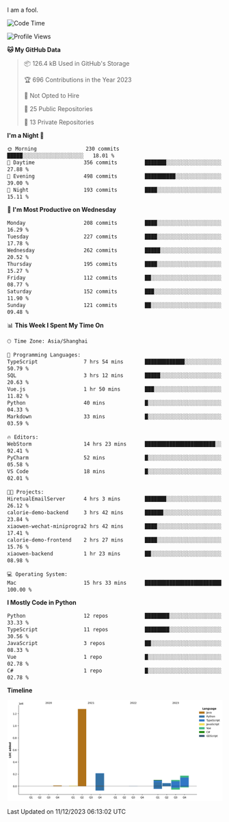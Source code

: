 I am a fool.

<!--START_SECTION:waka-->
![Code Time](http://img.shields.io/badge/Code%20Time-971%20hrs%2016%20mins-blue)

![Profile Views](http://img.shields.io/badge/Profile%20Views-0-blue)

**🐱 My GitHub Data** 

> 📦 126.4 kB Used in GitHub's Storage 
 > 
> 🏆 696 Contributions in the Year 2023
 > 
> 🚫 Not Opted to Hire
 > 
> 📜 25 Public Repositories 
 > 
> 🔑 13 Private Repositories 
 > 
**I'm a Night 🦉** 

```text
🌞 Morning                230 commits         █████░░░░░░░░░░░░░░░░░░░░   18.01 % 
🌆 Daytime                356 commits         ███████░░░░░░░░░░░░░░░░░░   27.88 % 
🌃 Evening                498 commits         ██████████░░░░░░░░░░░░░░░   39.00 % 
🌙 Night                  193 commits         ████░░░░░░░░░░░░░░░░░░░░░   15.11 % 
```
📅 **I'm Most Productive on Wednesday** 

```text
Monday                   208 commits         ████░░░░░░░░░░░░░░░░░░░░░   16.29 % 
Tuesday                  227 commits         ████░░░░░░░░░░░░░░░░░░░░░   17.78 % 
Wednesday                262 commits         █████░░░░░░░░░░░░░░░░░░░░   20.52 % 
Thursday                 195 commits         ████░░░░░░░░░░░░░░░░░░░░░   15.27 % 
Friday                   112 commits         ██░░░░░░░░░░░░░░░░░░░░░░░   08.77 % 
Saturday                 152 commits         ███░░░░░░░░░░░░░░░░░░░░░░   11.90 % 
Sunday                   121 commits         ██░░░░░░░░░░░░░░░░░░░░░░░   09.48 % 
```


📊 **This Week I Spent My Time On** 

```text
🕑︎ Time Zone: Asia/Shanghai

💬 Programming Languages: 
TypeScript               7 hrs 54 mins       █████████████░░░░░░░░░░░░   50.79 % 
SQL                      3 hrs 12 mins       █████░░░░░░░░░░░░░░░░░░░░   20.63 % 
Vue.js                   1 hr 50 mins        ███░░░░░░░░░░░░░░░░░░░░░░   11.82 % 
Python                   40 mins             █░░░░░░░░░░░░░░░░░░░░░░░░   04.33 % 
Markdown                 33 mins             █░░░░░░░░░░░░░░░░░░░░░░░░   03.59 % 

🔥 Editors: 
WebStorm                 14 hrs 23 mins      ███████████████████████░░   92.41 % 
PyCharm                  52 mins             █░░░░░░░░░░░░░░░░░░░░░░░░   05.58 % 
VS Code                  18 mins             █░░░░░░░░░░░░░░░░░░░░░░░░   02.01 % 

🐱‍💻 Projects: 
HiretualEmailServer      4 hrs 3 mins        ███████░░░░░░░░░░░░░░░░░░   26.12 % 
calorie-demo-backend     3 hrs 42 mins       ██████░░░░░░░░░░░░░░░░░░░   23.84 % 
xiaowen-wechat-miniprogra2 hrs 42 mins       ████░░░░░░░░░░░░░░░░░░░░░   17.41 % 
calorie-demo-frontend    2 hrs 27 mins       ████░░░░░░░░░░░░░░░░░░░░░   15.76 % 
xiaowen-backend          1 hr 23 mins        ██░░░░░░░░░░░░░░░░░░░░░░░   08.98 % 

💻 Operating System: 
Mac                      15 hrs 33 mins      █████████████████████████   100.00 % 
```

**I Mostly Code in Python** 

```text
Python                   12 repos            ████████░░░░░░░░░░░░░░░░░   33.33 % 
TypeScript               11 repos            ████████░░░░░░░░░░░░░░░░░   30.56 % 
JavaScript               3 repos             ██░░░░░░░░░░░░░░░░░░░░░░░   08.33 % 
Vue                      1 repo              █░░░░░░░░░░░░░░░░░░░░░░░░   02.78 % 
C#                       1 repo              █░░░░░░░░░░░░░░░░░░░░░░░░   02.78 % 
```



**Timeline**

![Lines of Code chart](https://raw.githubusercontent.com/VeejaLiu/VeejaLiu/master/assets/bar_graph.png)


 Last Updated on 11/12/2023 06:13:02 UTC
<!--END_SECTION:waka-->
